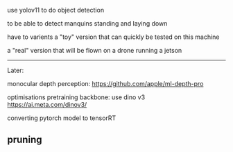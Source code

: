use yolov11 to do object detection

to be able to detect manquins standing and laying down

have to varients a "toy" version that can quickly be tested on this machine

a "real" version that will be flown on a drone running a jetson




-----------------
Later:


monocular depth perception:
https://github.com/apple/ml-depth-pro





optimisations
pretraining backbone:
use dino v3
https://ai.meta.com/dinov3/


converting pytorch model to tensorRT


pruning
------------------------
